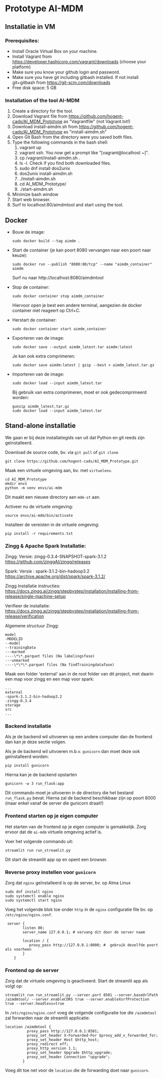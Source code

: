 # Prototype AI-MDM

## Installatie in VM

### Prerequisites:

- Install Oracle Virtual Box on your machine. 
- Install Vagrant from https://developer.hashicorp.com/vagrant/downloads (choose your platform)
- Make sure you know your github login and password. 
- Make sure you have git including gitbash installed. If not install git+gitbash from https://git-scm.com/downloads 
- Free disk space: 5 GB

### Installation of the tool AI-MDM

1. Create a directory for the tool.
1. Download Vagrant file from https://github.com/hogent-cads/AI_MDM_Prototype as "Vagrantfile" (not Vagrant.txt!)
2. Download install-aimdm.sh from https://github.com/hogent-cads/AI_MDM_Prototype as "install-aimdm.sh"
3. Open Git Bash from the directory were you saved both files. 
4. Type the following commands in the bash shell:
   1. vagrant up
   2. vagrant ssh. You now get a prompt like "[vagrant@localhost ~]". 
   3. cp /vagrant/install-aimdm.sh .
   4. ls -l. Check if you find both downloaded files. 
   5. sudo dnf install dos2unix
   6. dos2unix install-aimdm.sh
   7. ./install-aimdm.sh
   8. cd AI_MDM_Prototype/
   9. ./start-aimdm.sh
5.  Minimize bash window
6.  Start web browser.
7.  Surf to localhost:80/aimdmtool and start using the tool. 

## Docker

* Bouw de image:

    ```
    sudo docker build --tag aimdm .
    ```

* Start de container (je kan poort 8080 vervangen naar een poort naar keuze):

    ```
    sudo docker run --publish "8080:80/tcp" --name "aimdm_container" aimdm
    ```

    Surf nu naar http://localhost:8080/aimdmtool

* Stop de container:

    ```
    sudo docker container stop aimdm_container
    ```

    Hiervoor open je best een andere terminal, aangezien de docker container niet reageert op Ctrl+C.

* Herstart de container:

    ```
    sudo docker container start aimdm_container
    ```

* Exporteren van de image:

    ```
    sudo docker save --output aimdm_latest.tar aimdm:latest
    ```

    Je kan ook extra comprimeren:

    ```
    sudo docker save aimdm:latest | gzip --best > aimdm_latest.tar.gz
    ```


* Importeren van de image:

    ```
    sudo docker load --input aimdm_latest.tar
    ```

    Bij gebruik van extra comprimeren, moet er ook gedecomprimeerd worden:

    ```
    gunzip aimdm_latest.tar.gz
    sudo docker load --input aimdm_latest.tar
    ```


## Stand-alone installatie

We gaan er bij deze installatiegids van uit dat Python en git reeds zijn geïnstalleerd.

Download de source code, bv. via `git pull` of `git clone`

```
git clone https://github.com/hogent-cads/AI_MDM_Prototype.git
```

Maak een virtuele omgeving aan, bv. met `virtuelenv`.

```
cd AI_MDM_Prototype
mkdir envs
python -m venv envs/ai-mdm
```

Dit maakt een nieuwe directory aan `mdm-st` aan.

Activeer nu de virtuele omgeving:

```
source envs/ai-mdm/bin/activate
```

Installeer de vereisten in de virtuele omgeving:

```
pip install -r requirements.txt
```

### Zingg & Apache Spark Installatie:

Zingg: Versie: zingg-0.3.4-SNAPSHOT-spark-3.1.2
https://github.com/zinggAI/zingg/releases

Spark: Versie : spark-3.1.2-bin-hadoop3.2
https://archive.apache.org/dist/spark/spark-3.1.2/

Zingg Installatie instructies:
https://docs.zingg.ai/zingg/stepbystep/installation/installing-from-release/single-machine-setup

Verifieer de installatie:
https://docs.zingg.ai/zingg/stepbystep/installation/installing-from-release/verification

Algemene structuur Zingg:

```
model
-MODELID
--model
--trainingData
---marked
----\*\*.parquet files (Na labelingsfase)
---unmarked
----\*\*\*.parquet files (Na findTrainingdatafase)

```

Maak een folder 'external' aan in de root folder van dit project, met daarin een map voor zingg en een map voor spark:

```
...
external
-spark-3.1.2-bin-hadoop3.2
-zingg-0.3.4
storage
src
...

```

### Backend installatie

Als je de backend wil uitvoeren op een andere computer dan de
frontend dan kan je deze sectie volgen.

Als je de backend wil uitvoeren m.b.v. `gunicorn` dan
moet deze ook geïnstalleerd worden:

```
pip install gunicorn
```

Hierna kan je de backend opstarten

```
gunicorn -w 3 run_flask:app
```

Dit commando moet je uitvoeren in de directory die het bestand `run_flask.py` bevat.
Hierna zal de backend beschikbaar zijn op poort 8000 (maar enkel
vanaf de server die gunicorn draait!)

### Frontend starten op je eigen computer

Het starten van de frontend op je eigen computer is gemakkelijk.
Zorg ervoor dat de `ai-mdm` virtuele omgeving actief is.

Voer het volgende commando uit:

```
streamlit run run_streamlit.py
```

Dit start de streamlit app op en opent een browser.

### Reverse proxy instellen voor `gunicorn`

Zorg dat `nginx` geïnstalleerd is op de server, bv. op Alma Linux

```
sudo dnf install nginx
sudo systemctl enable nginx
sudo systemctl start nginx
```

Voeg het volgende blok toe onder `http` in de `nginx` configuratie file
bv. op `/etc/nginx/nginx.conf`.

```
 server {
        listen 80;
        server_name 127.0.0.1; # vervang dit door de server naam

        location / {
           proxy_pass http://127.0.0.1:8000; #  gebruik dezelfde poort als voorheen
        }
    }

```

### Frontend op de server

Zorg dat de virtuele omgeving is geactiveerd. Start de streamlit app als volgt op:

```
streamlit run run_streamlit.py --server.port 8501 --server.baseUrlPath /aimdmtool/ --server.enableCORS true --server.enableXsrfProtection true --server.headless=true
```

In `/etc/nginx/nginx.conf` voeg de volgende configuratie toe die `/aimdmtool`
zal forwarden naar de streamlit applicatie:

```
location /aimdmtool {
          proxy_pass http://127.0.0.1:8501;
          proxy_set_header X-Forwarded-For $proxy_add_x_forwarded_for;
          proxy_set_header Host $http_host;
          proxy_redirect off;
          proxy_http_version 1.1;
          proxy_set_header Upgrade $http_upgrade;
          proxy_set_header Connection "upgrade";
        }
```

Voeg dit toe net voor de `location` die de forwarding doet naar `gunicorn`.

